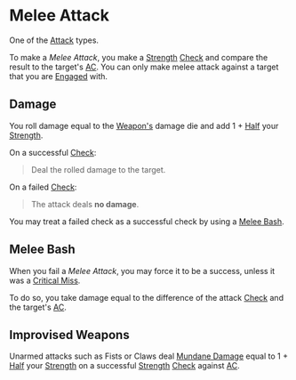 # Melee Attack

One of the [Attack](Attack.md) types.

To make a *Melee Attack*, you make a [Strength](../../Player%20Characters/The%20Ability%20Scores/Strength.md) [Check](../Core%20Procedures/Check.md) and compare the result to the target's [AC](../../Player%20Characters/Derived%20Statistics/Armor%20Class.md). You can only make melee attack against a target that you are [Engaged](../Conditions/Engaged.md) with.

## Damage

You roll damage equal to the [Weapon's](../../Items%20and%20Gear/Weapons/Weapons.md) damage die and add 1 + [Half](../Core%20Procedures/Half.md) your [Strength](../../Player%20Characters/The%20Ability%20Scores/Strength.md).

On a successful [Check](../Core%20Procedures/Check.md):

>Deal the rolled damage to the target.

On a failed [Check](../Core%20Procedures/Check.md):

>The attack deals **no damage**.

You may treat a failed check as a successful check by using a [Melee Bash](Melee%20Attack.md#Melee%20Bash).

## Melee Bash

When you fail a *Melee Attack*, you may force it to be a success, unless it was a [Critical Miss](../Die%20Rolling%20Mechanics/Critical%20Miss.md).

To do so, you take damage equal to the difference of the attack [Check](../Core%20Procedures/Check.md) and the target's [AC](../../Player%20Characters/Derived%20Statistics/Armor%20Class.md).

## Improvised Weapons

Unarmed attacks such as Fists or Claws deal [Mundane Damage](Damage%20Types/Mundane%20Damage.md) equal to 1 + [Half](../Core%20Procedures/Half.md) your [Strength](../../Player%20Characters/The%20Ability%20Scores/Strength.md) on a successful [Strength](../../Player%20Characters/The%20Ability%20Scores/Strength.md) [Check](../Core%20Procedures/Check.md) against [AC](../../Player%20Characters/Derived%20Statistics/Armor%20Class.md).
